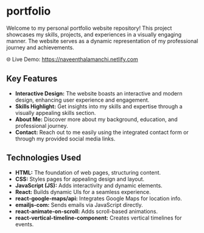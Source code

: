 # portfolio
Welcome to my personal portfolio website repository! This project showcases my skills, projects, and experiences in a visually engaging manner. The website serves as a dynamic representation of my professional journey and achievements.

🌐 Live Demo: https://naveenthalamanchi.netlify.com

## Key Features

- **Interactive Design:** The website boasts an interactive and modern design, enhancing user experience and engagement.
- **Skills Highlight:** Get insights into my skills and expertise through a visually appealing skills section.
- **About Me:** Discover more about my background, education, and professional journey.
- **Contact:** Reach out to me easily using the integrated contact form or through my provided social media links.

## Technologies Used

- **HTML:** The foundation of web pages, structuring content.
- **CSS:** Styles pages for appealing design and layout.
- **JavaScript (JS):** Adds interactivity and dynamic elements.
- **React:** Builds dynamic UIs for a seamless experience.
- **react-google-maps/api:** Integrates Google Maps for location info.
- **emailjs-com:** Sends emails via JavaScript directly.
- **react-animate-on-scroll:** Adds scroll-based animations.
- **react-vertical-timeline-component:** Creates vertical timelines for events.
